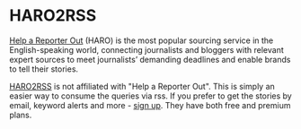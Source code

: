 # HARO2RSS

[Help a Reporter Out](https://www.helpareporter.com) (HARO) is the most popular sourcing service in the English-speaking world, connecting journalists and bloggers with relevant expert sources to meet journalists’ demanding deadlines and enable brands to tell their stories. 

[HARO2RSS](https://substantial-vinyl.glitch.me/) is not affiliated with "Help a Reporter Out". This is simply an easier way to consume the queries via rss. If you prefer to get the stories by email, keyword alerts and more - [sign up](https://www.helpareporter.com/subscriptions/). They have both free and premium plans.